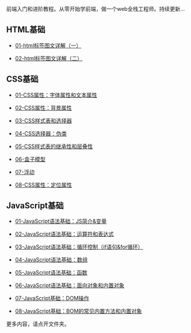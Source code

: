 

前端入门和进阶教程。从零开始学前端，做一个web全栈工程师。持续更新...

## HTML基础

- [01-html标签图文详解（一）](./01-html/01-html标签图文详解（一）.md)

- [02-html标签图文详解（二）](./01-html/02-html标签图文详解（二）.md)


## CSS基础

- [01-CSS属性：字体属性和文本属性](./02-CSS/01-CSS属性：字体属性和文本属性.md)

- [02-CSS属性：背景属性](./02-CSS/02-CSS属性：背景属性.md)

- [03-CSS样式表和选择器](./02-CSS/03-CSS样式表和选择器.md)

- [04-CSS选择器：伪类](./02-CSS/04-CSS选择器：伪类.md)

- [05-CSS样式表的继承性和层叠性](./02-CSS/05-CSS样式表的继承性和层叠性.md)

- [06-盒子模型](./02-CSS/06-盒子模型.md)

- [07-浮动](./02-CSS/07-浮动.md)

- [08-CSS属性：定位属性](./02-CSS/08-CSS属性：定位属性.md)


## JavaScript基础

- [01-JavaScript语法基础：JS简介&变量](./03-JavaScript/01-JavaScript语法基础：JS简介&变量.md)

- [02-JavaScript语法基础：运算符和表达式](./03-JavaScript/02-JavaScript语法基础：运算符和表达式.md)

- [03-JavaScript语法基础：循环控制（if语句&for循环）](./03-JavaScript/03-JavaScript语法基础：循环控制（if语句&for循环）.md)

- [04-JavaScript语法基础：数组](./03-JavaScript/04-JavaScript语法基础：数组.md)

- [05-JavaScript语法基础：函数](./03-JavaScript/05-JavaScript语法基础：函数.md)

- [06-JavaScript语法基础：面向对象和内置对象](./03-JavaScript/06-JavaScript语法基础：面向对象和内置对象.md)

- [07-JavaScript基础：DOM操作](./03-JavaScript/07-JavaScript基础：DOM操作.md)

- [08-JavaScript基础：BOM的常见内置方法和内置对象](./03-JavaScript/08-JavaScript基础：BOM的常见内置方法和内置对象.md)


更多内容，请点开文件夹。
